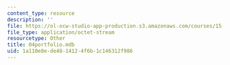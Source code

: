 ```yaml
---
content_type: resource
description: ''
file: https://ol-ocw-studio-app-production.s3.amazonaws.com/courses/15-057-systems-optimization-spring-2003/1a110e8ede4814124f6b1c146312f986_04portfolio.mdb
file_type: application/octet-stream
resourcetype: Other
title: 04portfolio.mdb
uid: 1a110e8e-de48-1412-4f6b-1c146312f986
---
```

